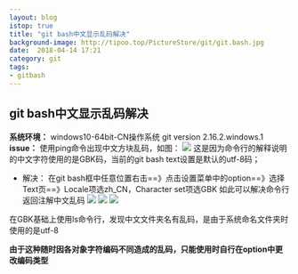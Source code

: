 ```yaml
---
layout: blog
istop: true
title: "git bash中文显示乱码解决"
background-image: http://tipoo.top/PictureStore/git/git.bash.jpg
date:  2018-04-14 17:21
category: git
tags:
- gitbash
---
```


## git bash中文显示乱码解决

**系统环境：**
windows10-64bit-CN操作系统
git version 2.16.2.windows.1
**issue：**
使用ping命令出现中文方块乱码，如图：
![](http://tipoo.top/PictureStore/git/git.bash.cn.gibberish1.PNG)
这是因为命令行的解释说明的中文字符使用的是GBK码，当前的git bash text设置是默认的utf-8码；

- 解决：
在git bash框中任意位置右击==》点击设置菜单中的option==》选择Text页==》Locale项选zh_CN，Character set项选GBK
如此可以解决命令行返回注解中文乱码
![](http://tipoo.top/PictureStore/git/git.bash.cn.gibberish2.PNG)
![](http://tipoo.top/PictureStore/git/git.bash.cn.gibberish3.PNG)
![](http://tipoo.top/PictureStore/git/git.bash.cn.gibberish4.PNG)

在GBK基础上使用ls命令行，发现中文文件夹名有乱码，是由于系统命名文件夹时使用的是utf-8

**由于这种随时因各对象字符编码不同造成的乱码，只能使用时自行在option中更改编码类型**



